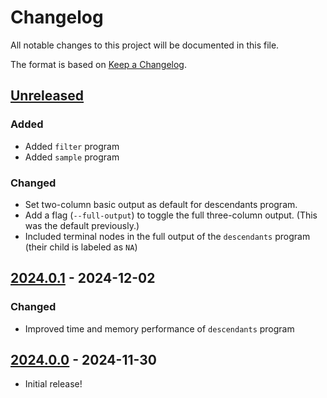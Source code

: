 # Changelog

All notable changes to this project will be documented in this file.

The format is based on [Keep a Changelog](https://keepachangelog.com/en/1.1.0/).

## [Unreleased]

### Added

- Added `filter` program
- Added `sample` program

### Changed

- Set two-column basic output as default for descendants program.
- Add a flag (`--full-output`) to toggle the full three-column output. (This was the default previously.)
- Included terminal nodes in the full output of the `descendants` program (their child is labeled as `NA`)

## [2024.0.1] - 2024-12-02

### Changed

- Improved time and memory performance of `descendants` program

## [2024.0.0] - 2024-11-30

- Initial release!

[Unreleased]: https://github.com/mooreryan/gleam_qcheck/compare/2024.0.1...HEAD
[2024.0.1]: https://github.com/mooreryan/gleam_qcheck/releases/tag/2024.0.1
[2024.0.0]: https://github.com/mooreryan/gleam_qcheck/releases/tag/2024.0.0

